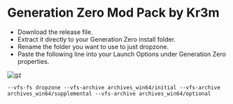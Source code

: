 # Generation Zero Mod Pack by Kr3m


* Download the release file.
* Extract it directly to your Generation Zero install folder.
* Rename the folder you want to use to just dropzone.
* Paste the following line into your Launch Options under Generation Zero properties.

![gz](https://github.com/Kr3m/dropzone-kr3m/assets/290740/e0c5b983-adf6-42de-83c9-3b102113c9e2)

```  
--vfs-fs dropzone --vfs-archive archives_win64/initial --vfs-archive archives_win64/supplemental --vfs-archive archives_win64/optional  
```  
